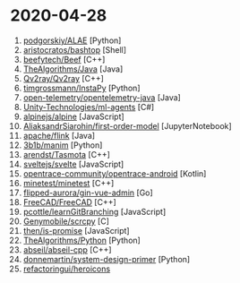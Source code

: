 # 2020-04-28

1. [podgorskiy/ALAE](https://github.com/podgorskiy/ALAE "[CVPR2020] Adversarial Latent Autoencoders") [Python]
2. [aristocratos/bashtop](https://github.com/aristocratos/bashtop "Linux resource monitor") [Shell]
3. [beefytech/Beef](https://github.com/beefytech/Beef "Beef Programming Language") [C++]
4. [TheAlgorithms/Java](https://github.com/TheAlgorithms/Java "All Algorithms implemented in Java") [Java]
5. [Qv2ray/Qv2ray](https://github.com/Qv2ray/Qv2ray "🌟 支持 V2Ray/Trojan/SSR 的 Linux/Windows/macOS 跨平台 GUI 🔨 C++17/Qt5 ，支持订阅，自定义路由编辑，插件式设计 🌟") [C++]
6. [timgrossmann/InstaPy](https://github.com/timgrossmann/InstaPy "📷 Instagram Bot - Tool for automated Instagram interactions") [Python]
7. [open-telemetry/opentelemetry-java](https://github.com/open-telemetry/opentelemetry-java "OpenTelemetry Java SDK") [Java]
8. [Unity-Technologies/ml-agents](https://github.com/Unity-Technologies/ml-agents "Unity Machine Learning Agents Toolkit") [C#]
9. [alpinejs/alpine](https://github.com/alpinejs/alpine "A rugged, minimal framework for composing JavaScript behavior in your markup.") [JavaScript]
10. [AliaksandrSiarohin/first-order-model](https://github.com/AliaksandrSiarohin/first-order-model "This repository contains the source code for the paper First Order Motion Model for Image Animation") [JupyterNotebook]
11. [apache/flink](https://github.com/apache/flink "Apache Flink") [Java]
12. [3b1b/manim](https://github.com/3b1b/manim "Animation engine for explanatory math videos") [Python]
13. [arendst/Tasmota](https://github.com/arendst/Tasmota "Alternative firmware for ESP8266 with easy configuration using webUI, OTA updates, automation using timers or rules, expandability and entirely local control over MQTT, HTTP, Serial or KNX. Full documentation at") [C++]
14. [sveltejs/svelte](https://github.com/sveltejs/svelte "Cybernetically enhanced web apps") [JavaScript]
15. [opentrace-community/opentrace-android](https://github.com/opentrace-community/opentrace-android "OpenTrace Android app. Reference implementation of the BlueTrace protocol.") [Kotlin]
16. [minetest/minetest](https://github.com/minetest/minetest "Minetest, an open source infinite-world block sandbox game engine with support for survival and crafting. Also see https://github.com/minetest/minetest_game") [C++]
17. [flipped-aurora/gin-vue-admin](https://github.com/flipped-aurora/gin-vue-admin "基于gin+vue搭建的后台管理系统框架，集成jwt鉴权，权限管理，动态路由，分页封装，多点登录拦截，资源权限，上传下载，代码生成器，表单生成器等基础功能，更多功能正在开发中，欢迎issue和pr~") [Go]
18. [FreeCAD/FreeCAD](https://github.com/FreeCAD/FreeCAD "This is the official source code of FreeCAD, a free and opensource multiplatform 3D parametric modeler. Issues are managed on our own bug tracker at https://www.freecadweb.org/tracker") [C++]
19. [pcottle/learnGitBranching](https://github.com/pcottle/learnGitBranching "An interactive git visualization to challenge and educate!") [JavaScript]
20. [Genymobile/scrcpy](https://github.com/Genymobile/scrcpy "Display and control your Android device") [C]
21. [then/is-promise](https://github.com/then/is-promise "Test whether an object looks like a promises-a+ promise") [JavaScript]
22. [TheAlgorithms/Python](https://github.com/TheAlgorithms/Python "All Algorithms implemented in Python") [Python]
23. [abseil/abseil-cpp](https://github.com/abseil/abseil-cpp "Abseil Common Libraries (C++)") [C++]
24. [donnemartin/system-design-primer](https://github.com/donnemartin/system-design-primer "Learn how to design large-scale systems. Prep for the system design interview. Includes Anki flashcards.") [Python]
25. [refactoringui/heroicons](https://github.com/refactoringui/heroicons "A set of free MIT-licensed high-quality SVG icons for UI development.") 

